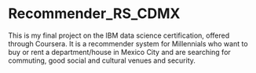 # Recommender_RS_CDMX
This is my final project on the IBM data science certification, offered through Coursera. 
It is a recommender system for Millennials who want to buy or rent a department/house in Mexico City and are searching for commuting, good social and cultural venues and security. 
